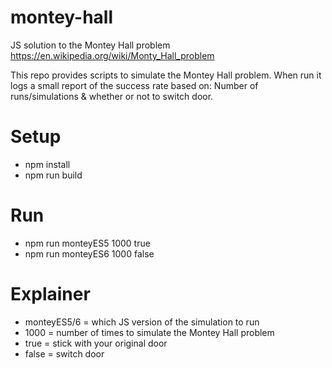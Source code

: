 # montey-hall
JS solution to the Montey Hall problem
https://en.wikipedia.org/wiki/Monty_Hall_problem

This repo provides scripts to simulate the Montey Hall problem.
When run it logs a small report of the success rate based on:
Number of runs/simulations & whether or not to switch door.

# Setup
* npm install
* npm run build

# Run
* npm run monteyES5 1000 true
* npm run monteyES6 1000 false

# Explainer
* monteyES5/6 = which JS version of the simulation to run
* 1000 = number of times to simulate the Montey Hall problem
* true = stick with your original door
* false = switch door

